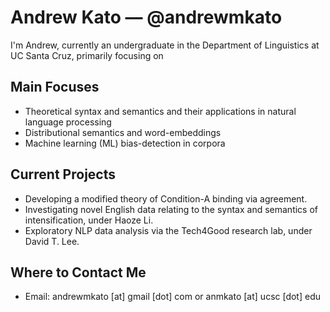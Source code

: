 # Andrew Kato — @andrewmkato

I'm Andrew, currently an undergraduate in the Department of Linguistics at UC Santa Cruz, primarily focusing on 

## Main Focuses

- Theoretical syntax and semantics and their applications in natural language processing
- Distributional semantics and word-embeddings
- Machine learning (ML) bias-detection in corpora 

## Current Projects

- Developing a modified theory of Condition-A binding via agreement.
- Investigating novel English data relating to the syntax and semantics of intensification, under Haoze Li.
- Exploratory NLP data analysis via the Tech4Good research lab, under David T. Lee.

## Where to Contact Me

- Email: andrewmkato \[at\] gmail \[dot\] com or anmkato [at] ucsc \[dot\] edu
